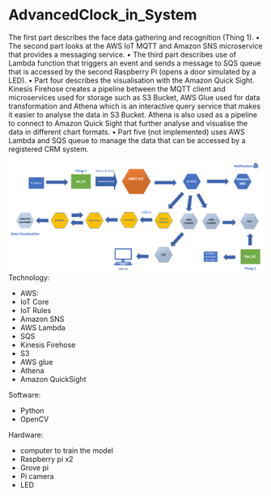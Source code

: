 # AdvancedClock_in_System
The first part describes the face data gathering and recognition (Thing 1).
• The second part looks at the AWS IoT MQTT and Amazon SNS
microservice that provides a messaging service.
• The third part describes use of Lambda function that triggers an event and
sends a message to SQS queue that is accessed by the second
Raspberry Pi (opens a door simulated by a LED).
• Part four describes the visualisation with the Amazon Quick Sight. Kinesis
Firehose creates a pipeline between the MQTT client and microservices
used for storage such as S3 Bucket, AWS Glue used for data
transformation and Athena which is an interactive query service that
makes it easier to analyse the data in S3 Bucket. Athena is also used as a
pipeline to connect to Amazon Quick Sight that further analyse and
visualise the data in different chart formats.
• Part five (not implemented) uses AWS Lambda and SQS queue to
manage the data that can be accessed by a registered CRM system.


![](Pictures/Architecture.PNG)
Technology:
- AWS:
- IoT Core
- IoT Rules
- Amazon SNS
- AWS Lambda
- SQS
- Kinesis Firehose
- S3
- AWS glue
- Athena
- Amazon QuickSight 

Software:
- Python 
- OpenCV

Hardware: 
- computer to train the model 
- Raspberry pi x2 
- Grove pi
- Pi camera
- LED

